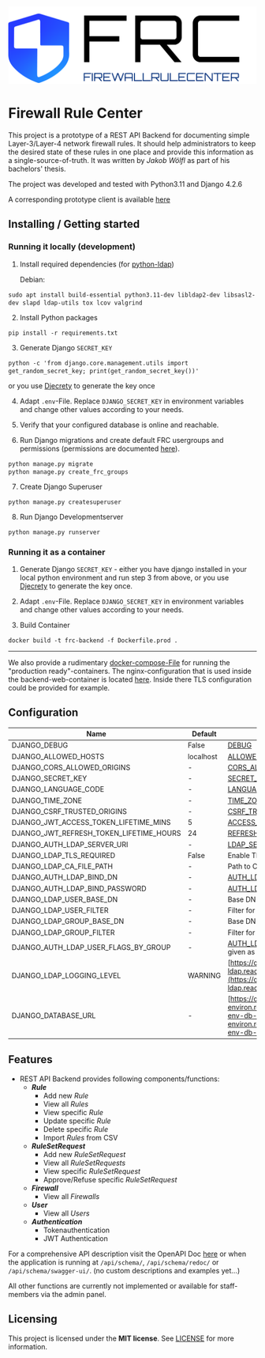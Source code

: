 ![FRC logo](docs/Logo.png)

# Firewall Rule Center

This project is a prototype of a REST API Backend for documenting simple Layer-3/Layer-4 network firewall rules. It should help administrators to keep the desired state of these rules in one place and provide this information as a single-source-of-truth. It was written by *Jakob Wölfl* as part of his bachelors' thesis.

The project was developed and tested with Python3.11 and Django 4.2.6

A corresponding prototype client is available [here](https://github.com/DerFuz/firewall-rule-center_client)

## Installing / Getting started

### Running it locally (development)

1. Install required dependencies (for [python-ldap](https://www.python-ldap.org/en/python-ldap-3.4.3/installing.html#debian)) 

    Debian:
```shell
sudo apt install build-essential python3.11-dev libldap2-dev libsasl2-dev slapd ldap-utils tox lcov valgrind
```

2. Install Python packages

```shell
pip install -r requirements.txt
```

3. Generate Django `SECRET_KEY`
```shell
python -c 'from django.core.management.utils import get_random_secret_key; print(get_random_secret_key())'
```
or you use [Djecrety](https://djecrety.ir/) to generate the key once

4. Adapt `.env`-File. Replace `DJANGO_SECRET_KEY` in environment variables and change other values according to your needs.

5. Verify that your configured database is online and reachable.
6. Run Django migrations and create default FRC usergroups and permissions (permissions are documented [here](docs/permission_overview.png)).

```shell
python manage.py migrate
python manage.py create_frc_groups
```

7. Create Django Superuser
```shell
python manage.py createsuperuser
```

8. Run Django Developmentserver
```shell
python manage.py runserver
```

### Running it as a container

1. Generate Django `SECRET_KEY` - either you have django installed in your local python environment and run step 3 from above, or you use [Djecrety](https://djecrety.ir/) to generate the key once.

2. Adapt `.env`-File. Replace `DJANGO_SECRET_KEY` in environment variables and change other values according to your needs.

3. Build Container
```shell
docker build -t frc-backend -f Dockerfile.prod .
```

---

We also provide a rudimentary [docker-compose-File](docker-compose.prod.yaml) for running the "production ready"-containers. The nginx-configuration that is used inside the backend-web-container is located [here](nginx/nginx.conf). Inside there TLS configuration could be provided for example.

## Configuration

| Name                                    | Default   | Description                                                                                                                                                                                                       |
| --------------------------------------- | --------- | ----------------------------------------------------------------------------------------------------------------------------------------------------------------------------------------------------------------- |
| DJANGO_DEBUG                            | False     | [DEBUG](https://docs.djangoproject.com/en/4.2/ref/settings/#debug)                                                                                            |
| DJANGO_ALLOWED_HOSTS                    | localhost | [ALLOWED_HOSTS](https://docs.djangoproject.com/en/4.2/ref/settings/#allowed-hosts)                                                                            |
| DJANGO_CORS_ALLOWED_ORIGINS             | \-        | [CORS_ALLOWED_ORIGINS](https://pypi.org/project/django-cors-headers/)                                                                                                                    |
| DJANGO_SECRET_KEY                       | \-        | [SECRET_KEY](https://docs.djangoproject.com/en/4.2/ref/settings/#secret-key)                                                                                  |
| DJANGO_LANGUAGE_CODE                    | \-        | [LANGUAGE_CODE](https://docs.djangoproject.com/en/4.2/ref/settings/#language-code)                                                                            |
| DJANGO_TIME_ZONE                        | \-        | [TIME_ZONE](https://docs.djangoproject.com/en/4.2/ref/settings/#std-setting-TIME_ZONE)                                                            |
| DJANGO_CSRF_TRUSTED_ORIGINS             | \-        | [CSRF_TRUSTED_ORIGINS](https://docs.djangoproject.com/en/4.2/ref/settings/#csrf-trusted-origins)                                                              |
| DJANGO_JWT_ACCESS_TOKEN_LIFETIME_MINS   | 5         | [ACCESS_TOKEN_LIFETIME](https://django-rest-framework-simplejwt.readthedocs.io/en/latest/settings.html#access-token-lifetime)      |
| DJANGO_JWT_REFRESH_TOKEN_LIFETIME_HOURS | 24        | [REFRESH_TOKEN_LIFETIME](https://django-rest-framework-simplejwt.readthedocs.io/en/latest/settings.html#refresh-token-lifetime)    |
| DJANGO_AUTH_LDAP_SERVER_URI             | \-        | [LDAP_SERVER_URI](https://django-auth-ldap.readthedocs.io/en/latest/reference.html#auth-ldap-server-uri)                                    |
| DJANGO_LDAP_TLS_REQUIRED                | False     | Enable TLS connection to LDAP server                                                                                                                                                                              |
| DJANGO_LDAP_CA_FILE_PATH                | \-        | Path to CA-File of LDAP certificate                                                                                                                                                                               |
| DJANGO_AUTH_LDAP_BIND_DN                | \-        | [AUTH_LDAP_BIND_DN](https://django-auth-ldap.readthedocs.io/en/latest/reference.html#auth-ldap-bind-dn)                                          |
| DJANGO_AUTH_LDAP_BIND_PASSWORD          | \-        | [AUTH_LDAP_BIND_PASSWORD](https://django-auth-ldap.readthedocs.io/en/latest/reference.html#auth-ldap-bind-password)                              |
| DJANGO_LDAP_USER_BASE_DN                | \-        | Base DN where user accounts reside                                                                                                                                                                                |
| DJANGO_LDAP_USER_FILTER                 | \-        | Filter for user accounts                                                                                                                                                                                          |
| DJANGO_LDAP_GROUP_BASE_DN               | \-        | Base DN where groups reside                                                                                                                                                                                       |
| DJANGO_LDAP_GROUP_FILTER                | \-        | Filter for groups                                                                                                                                                                                                 |
| DJANGO_AUTH_LDAP_USER_FLAGS_BY_GROUP    | \-        | [AUTH_LDAP_USER_FLAGS_BY_GROUP](https://django-auth-ldap.readthedocs.io/en/latest/reference.html#auth-ldap-user-flags-by-group)<br>given as JSON |
| DJANGO_LDAP_LOGGING_LEVEL               | WARNING   | [https://django-auth-ldap.readthedocs.io/en/latest/logging.html](https://django-auth-ldap.readthedocs.io/en/latest/logging.html)                                                                                  |
| DJANGO_DATABASE_URL                     | \-        | [https://django-environ.readthedocs.io/en/latest/types.html#environ-env-db-url](https://django-environ.readthedocs.io/en/latest/types.html#environ-env-db-url)                                                    |

## Features

- REST API Backend provides following components/functions:
  - ***Rule***
    - Add new *Rule*
    - View all *Rules*
    - View specific *Rule*
    - Update specific *Rule*
    - Delete specific *Rule*
    - Import *Rules* from CSV
  - ***RuleSetRequest***
    - Add new *RuleSetRequest*
    - View all *RuleSetRequests*
    - View specific *RuleSetRequest*
    - Approve/Refuse specific *RuleSetRequest*
  - ***Firewall***
    - View all *Firewalls*
  - ***User***
    - View all *Users*
  - ***Authentication***
    - Tokenauthentication
    - JWT Authentication

For a comprehensive API description visit the OpenAPI Doc [here](backend/schema.yml) or when the application is running at `/api/schema/`, `/api/schema/redoc/` or `/api/schema/swagger-ui/`. (no custom descriptions and examples yet...)

All other functions are currently not implemented or available for staff-members via the admin panel.

## Licensing 

This project is licensed under the **MIT license**.
See [LICENSE](LICENSE) for more information.